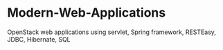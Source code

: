 # Modern-Web-Applications
OpenStack web applications using servlet, Spring framework, RESTEasy, JDBC, Hibernate, SQL
